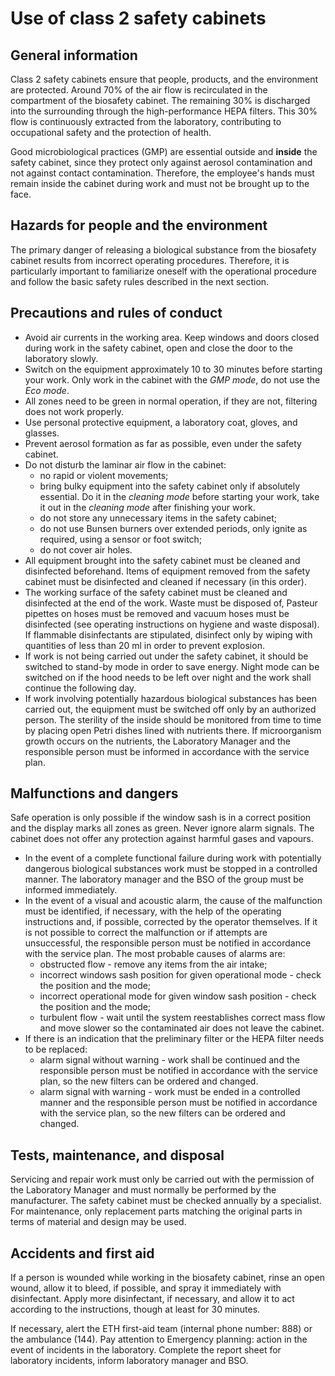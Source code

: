 # Use of class 2 safety cabinets

## General information

Class 2 safety cabinets ensure that people, products, and the environment are protected. Around 70% of the air flow is recirculated in the compartment of the biosafety cabinet. The remaining 30% is discharged into the surrounding through the high-performance HEPA filters. This 30% flow is continuously extracted from the laboratory, contributing to occupational safety and the protection of health.

Good microbiological practices (GMP) are essential outside and **inside** the safety cabinet, since they protect only against aerosol contamination and not against contact contamination. Therefore, the employee's hands must remain inside the cabinet during work and must not be brought up to the face.

## Hazards for people and the environment

The primary danger of releasing a biological substance from the biosafety cabinet results from incorrect operating procedures. Therefore, it is particularly important to familiarize oneself with the operational procedure and follow the basic safety rules described in the next section.

## Precautions and rules of conduct

- Avoid air currents in the working area. Keep windows and doors closed during work in the safety cabinet, open and close the door to the laboratory slowly.
- Switch on the equipment approximately 10 to 30 minutes before starting your work. Only work in the cabinet with the *GMP mode*, do not use the *Eco mode*.
- All zones need to be green in normal operation, if they are not, filtering does not work properly.
- Use personal protective equipment, a laboratory coat, gloves, and glasses.
- Prevent aerosol formation as far as possible, even under the safety cabinet.
- Do not disturb the laminar air flow in the cabinet:
    - no rapid or violent movements;
    - bring bulky equipment into the safety cabinet only if absolutely essential. Do it in the *cleaning mode* before starting your work, take it out in the *cleaning mode* after finishing your work.
    - do not store any unnecessary items in the safety cabinet;
    - do not use Bunsen burners over extended periods, only ignite as required, using a sensor or foot switch;
    - do not cover air holes.
- All equipment brought into the safety cabinet must be cleaned and disinfected beforehand. Items of equipment removed from the safety cabinet must be disinfected and cleaned if necessary (in this order).
- The working surface of the safety cabinet must be cleaned and disinfected at the end of the work. Waste must be disposed of, Pasteur pipettes on hoses must be removed and vacuum hoses must be disinfected (see operating instructions on hygiene and waste disposal). If flammable disinfectants are stipulated, disinfect only by wiping with quantities of less than 20 ml in order to prevent explosion.
- If work is not being carried out under the safety cabinet, it should be switched to stand-by mode in order to save energy. Night mode can be switched on if the hood needs to be left over night and the work shall continue the following day.
- If work involving potentially hazardous biological substances has been carried out, the equipment must be switched off only by an authorized person. The sterility of the inside should be monitored from time to time by placing open Petri dishes lined with nutrients there. If microorganism growth occurs on the nutrients, the Laboratory Manager and the responsible person must be informed in accordance with the service plan.

## Malfunctions and dangers

Safe operation is only possible if the window sash is in a correct position and the display marks all zones as green. Never ignore alarm signals.
The cabinet does not offer any protection against harmful gases and vapours.
- In the event of a complete functional failure during work with potentially dangerous biological substances work must be stopped in a controlled manner. The laboratory manager and the BSO of the group must be informed immediately.
- In the event of a visual and acoustic alarm, the cause of the malfunction must be identified, if necessary, with the help of the operating instructions and, if possible, corrected by the operator themselves. If it is not possible to correct the malfunction or if attempts are unsuccessful, the responsible person must be notified in accordance with the service plan. The most probable causes of alarms are:
    - obstructed flow - remove any items from the air intake;
    - incorrect windows sash position for given operational mode - check the position and the mode;
    - incorrect operational mode for given window sash position - check the position and the mode;
    - turbulent flow - wait until the system reestablishes correct mass flow and move slower so the contaminated air does not leave the cabinet.
- If there is an indication that the preliminary filter or the HEPA filter needs to be replaced:
    - alarm signal without warning - work shall be continued and the responsible person must be notified in accordance with the service plan, so the new filters can be ordered  and changed.
    - alarm signal with warning - work must be ended in a controlled manner and the responsible person must be notified in accordance with the service plan, so the new filters can be ordered and changed.

## Tests, maintenance, and disposal

Servicing and repair work must only be carried out with the permission of the Laboratory Manager and must normally be performed by the manufacturer. The safety cabinet must be checked annually by a specialist. For maintenance, only replacement parts matching the original parts in terms of material and design may be used.

## Accidents and first aid

If a person is wounded while working in the biosafety cabinet, rinse an open wound, allow it to bleed, if possible, and spray it immediately with disinfectant. Apply more disinfectant, if necessary, and allow it to act according to the instructions, though at least for 30 minutes.

If necessary, alert the ETH first-aid team (internal phone number: 888) or the ambulance (144). Pay attention to Emergency planning: action in the event of incidents in the laboratory. Complete the report sheet for laboratory incidents, inform laboratory manager and BSO.


